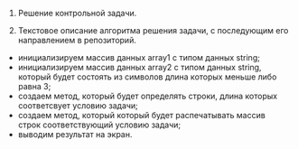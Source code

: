 1. Решение контрольной задачи.

2. Текстовое описание алгоритма решения задачи, с последующим его направлением в репозиторий.

- инициализируем массив данных array1 с типом данных string;
- инициализируем массив данных array2 с типом данных string, который будет состоять из символов длина которых меньше либо равна 3;
- создаем метод, который будет определять строки, длина которых соответсвует условию задачи;
- создаем метод, который который будет распечатывать массив строк соответствующий условию задачи;
- выводим результат на экран.